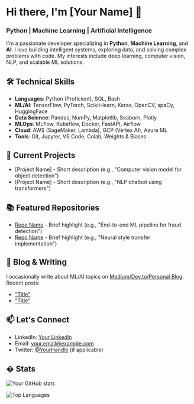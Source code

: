 # Hi there, I'm [Your Name] 👋

### Python | Machine Learning | Artificial Intelligence

I'm a passionate developer specializing in **Python**, **Machine Learning**, and **AI**. I love building intelligent systems, exploring data, and solving complex problems with code. My interests include deep learning, computer vision, NLP, and scalable ML solutions.

## 🛠️ Technical Skills
- **Languages**: Python (Proficient), SQL, Bash
- **ML/AI**: TensorFlow, PyTorch, Scikit-learn, Keras, OpenCV, spaCy, HuggingFace
- **Data Science**: Pandas, NumPy, Matplotlib, Seaborn, Plotly
- **MLOps**: MLflow, Kubeflow, Docker, FastAPI, Airflow
- **Cloud**: AWS (SageMaker, Lambda), GCP (Vertex AI), Azure ML
- **Tools**: Git, Jupyter, VS Code, Colab, Weights & Biases

## 🔭 Current Projects
- [Project Name] - Short description (e.g., "Computer vision model for object detection")
- [Project Name] - Short description (e.g., "NLP chatbot using transformers")

## 📚 Featured Repositories
- [Repo Name](link) - Brief highlight (e.g., "End-to-end ML pipeline for fraud detection")
- [Repo Name](link) - Brief highlight (e.g., "Neural style transfer implementation")

## 📝 Blog & Writing
I occasionally write about ML/AI topics on [Medium/Dev.to/Personal Blog](link). Recent posts:
- ["Title"](link)
- ["Title"](link)

## 📫 Let's Connect
- LinkedIn: [Your LinkedIn](link)
- Email: your.email@example.com
- Twitter: [@YourHandle](link) (if applicable)

## � Stats
![Your GitHub stats](https://github-readme-stats.vercel.app/api?username=yourusername&show_icons=true&theme=radical)

![Top Languages](https://github-readme-stats.vercel.app/api/top-langs/?username=yourusername&layout=compact&theme=radical)
